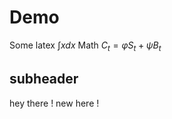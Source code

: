 # Demo

Some latex $\int x dx$
Math $C_t = \varphi S_t + \psi B_t$


## subheader

hey there !
new here !